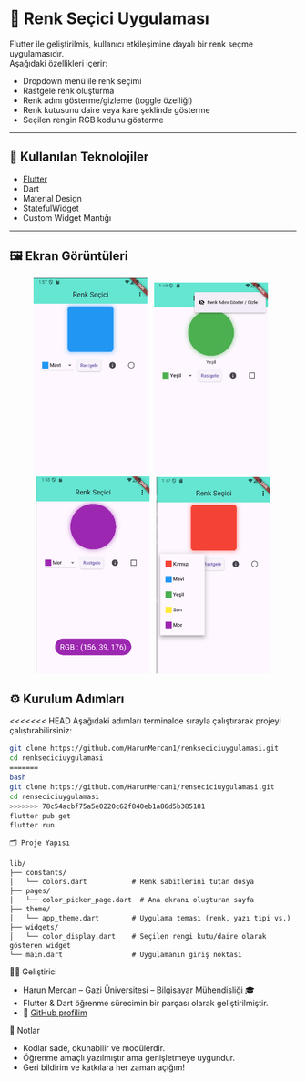 # 🎨 Renk Seçici Uygulaması

Flutter ile geliştirilmiş, kullanıcı etkileşimine dayalı bir renk seçme uygulamasıdır.  
Aşağıdaki özellikleri içerir:

- Dropdown menü ile renk seçimi  
- Rastgele renk oluşturma  
- Renk adını gösterme/gizleme (toggle özelliği)  
- Renk kutusunu daire veya kare şeklinde gösterme  
- Seçilen rengin RGB kodunu gösterme

---

## 🧰 Kullanılan Teknolojiler

- [Flutter](https://flutter.dev/)
- Dart
- Material Design
- StatefulWidget
- Custom Widget Mantığı

---
## 🖼️ Ekran Görüntüleri

<p align="center">
  <img src="screenshots/ss1.png" alt="ss1" width="200"/>
  &nbsp;
  <img src="screenshots/ss2.png" alt="ss2" width="200"/>
  &nbsp;
  <img src="screenshots/ss3.png" alt="ss3" width="200"/>
  &nbsp;
  <img src="screenshots/ss4.png" alt="ss4" width="200"/>
</p>

## ⚙️ Kurulum Adımları

<<<<<<< HEAD
Aşağıdaki adımları terminalde sırayla çalıştırarak projeyi çalıştırabilirsiniz:

```bash
git clone https://github.com/HarunMercan1/renkseciciuygulamasi.git
cd renkseciciuygulamasi
=======
bash
git clone https://github.com/HarunMercan1/renseciciuygulamasi.git
cd renseciciuygulamasi
>>>>>>> 78c54acbf75a5e0220c62f840eb1a86d5b385181
flutter pub get
flutter run
```

```
🗂️ Proje Yapısı

lib/
├── constants/
│   └── colors.dart           # Renk sabitlerini tutan dosya
├── pages/
│   └── color_picker_page.dart  # Ana ekranı oluşturan sayfa
├── theme/
│   └── app_theme.dart        # Uygulama teması (renk, yazı tipi vs.)
├── widgets/
│   └── color_display.dart    # Seçilen rengi kutu/daire olarak gösteren widget
└── main.dart                 # Uygulamanın giriş noktası
```
👨‍💻 Geliştirici
- Harun Mercan – Gazi Üniversitesi – Bilgisayar Mühendisliği 🎓
- Flutter & Dart öğrenme sürecimin bir parçası olarak geliştirilmiştir.
- 🔗 [GitHub profilim](https://github.com/HarunMercan1)


📝 Notlar
- Kodlar sade, okunabilir ve modülerdir. 
- Öğrenme amaçlı yazılmıştır ama genişletmeye uygundur.
- Geri bildirim ve katkılara her zaman açığım!

